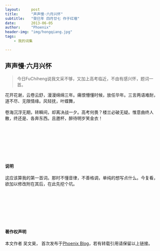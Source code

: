```yaml
---
layout:     post
title:      "声声慢·六月兴怀"
subtitle:   "癸巳年 四月廿七 作于红墙"
date:       2013-06-05
author:     "Phoenix"
header-img: "img/hongqiang.jpg"
tags:
    - 我的词集

---
```


## 声声慢·六月兴怀

> 今日FuChiheng说我文采不够，又加上高考临近，不由有感兴怀，题词一首。

花开花谢，云卷云舒，漫漫绵绵三年。痛恨懵懂时候，放任华年。三言两语难耐，道不尽、无限情缘。风轻抚，叶蝶舞，
<br><br>
卷海沉浮无期，转瞬间，却离决战一夕。高考何畏？楼兰必破无疑。惟意曲终人散，终还是、各奔东西。且邀杯，醉待明岁笑金衣！
<br><br>
<br><br>
<br><br>
<br><br>

#### 说明
这应该算我的第一首词。那时不懂音律，不善格调，单纯的想写点什么。今复看，欲加以修改附在其后，在此先挖个坑。
<br><br>
<br><br>
<br><br>
<br><br>

#### 著作权声明

本文作者 吴文昊， 首次发布于[Phoenix Blog](phoenixwu.cn)，若有转载引用请保留以上链接。





